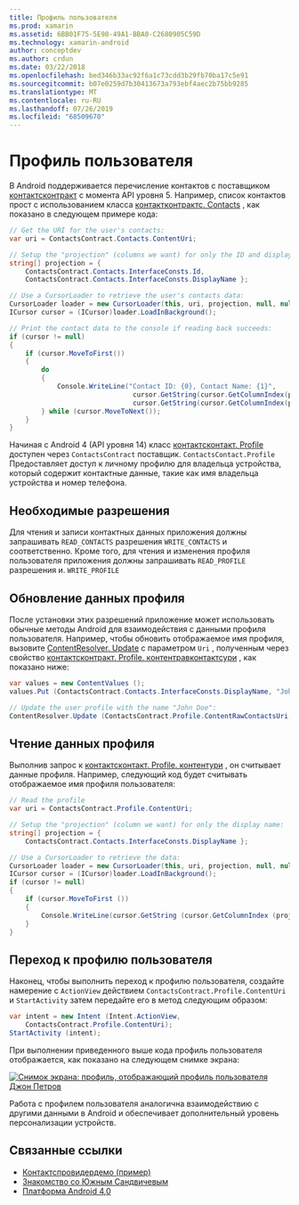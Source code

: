 ```yaml
---
title: Профиль пользователя
ms.prod: xamarin
ms.assetid: 6BB01F75-5E98-49A1-BBA0-C2680905C59D
ms.technology: xamarin-android
author: conceptdev
ms.author: crdun
ms.date: 03/22/2018
ms.openlocfilehash: bed346b33ac92f6a1c73cdd3b29fb70ba17c5e91
ms.sourcegitcommit: b07e0259d7b30413673a793ebf4aec2b75bb9285
ms.translationtype: MT
ms.contentlocale: ru-RU
ms.lasthandoff: 07/26/2019
ms.locfileid: "68509670"
---
```

# <a name="user-profile"></a>Профиль пользователя

В Android поддерживается перечисление контактов с поставщиком [контактсконтракт](xref:Android.Provider.ContactsContract) с момента API уровня 5. Например, список контактов прост с использованием класса [контактконтрактс. Contacts](xref:Android.Provider.ContactsContract.Contacts) , как показано в следующем примере кода:

```csharp
// Get the URI for the user's contacts:
var uri = ContactsContract.Contacts.ContentUri;

// Setup the "projection" (columns we want) for only the ID and display name:
string[] projection = {
    ContactsContract.Contacts.InterfaceConsts.Id, 
    ContactsContract.Contacts.InterfaceConsts.DisplayName };

// Use a CursorLoader to retrieve the user's contacts data:
CursorLoader loader = new CursorLoader(this, uri, projection, null, null, null);
ICursor cursor = (ICursor)loader.LoadInBackground();

// Print the contact data to the console if reading back succeeds:
if (cursor != null)
{
    if (cursor.MoveToFirst())
    {
        do
        {
            Console.WriteLine("Contact ID: {0}, Contact Name: {1}",
                               cursor.GetString(cursor.GetColumnIndex(projection[0])),
                               cursor.GetString(cursor.GetColumnIndex(projection[1])));
        } while (cursor.MoveToNext());
    }
}
```

Начиная с Android 4 (API уровня 14) класс [контактсконтакт. Profile](xref:Android.Provider.ContactsContract.Profile) доступен через `ContactsContract` поставщик. `ContactsContact.Profile` Предоставляет доступ к личному профилю для владельца устройства, который содержит контактные данные, такие как имя владельца устройства и номер телефона.

## <a name="required-permissions"></a>Необходимые разрешения

Для чтения и записи контактных данных приложения должны запрашивать `READ_CONTACTS` разрешения `WRITE_CONTACTS` и соответственно.
Кроме того, для чтения и изменения профиля пользователя приложения должны запрашивать `READ_PROFILE` разрешения и. `WRITE_PROFILE`

## <a name="updating-profile-data"></a>Обновление данных профиля

После установки этих разрешений приложение может использовать обычные методы Android для взаимодействия с данными профиля пользователя. Например, чтобы обновить отображаемое имя профиля, вызовите [ContentResolver. Update](xref:Android.Content.ContentResolver.Update*) с параметром `Uri` , полученным через свойство [контактсконтракт. Profile. контентравконтактсури](xref:Android.Provider.ContactsContract.Profile.ContentRawContactsUri) , как показано ниже:

```csharp
var values = new ContentValues ();
values.Put (ContactsContract.Contacts.InterfaceConsts.DisplayName, "John Doe");

// Update the user profile with the name "John Doe":
ContentResolver.Update (ContactsContract.Profile.ContentRawContactsUri, values, null, null);
```

## <a name="reading-profile-data"></a>Чтение данных профиля

Выполнив запрос к [контактсконтакт. Profile. контентури](xref:Android.Provider.ContactsContract.Profile.ContentUri) , он считывает данные профиля. Например, следующий код будет считывать отображаемое имя профиля пользователя:

```csharp
// Read the profile
var uri = ContactsContract.Profile.ContentUri;

// Setup the "projection" (column we want) for only the display name:
string[] projection = {
    ContactsContract.Contacts.InterfaceConsts.DisplayName };

// Use a CursorLoader to retrieve the data:
CursorLoader loader = new CursorLoader(this, uri, projection, null, null, null);
ICursor cursor = (ICursor)loader.LoadInBackground();
if (cursor != null)
{
    if (cursor.MoveToFirst ())
    {
        Console.WriteLine(cursor.GetString (cursor.GetColumnIndex (projection [0])));
    }
}
```

## <a name="navigating-to-the-user-profile"></a>Переход к профилю пользователя

Наконец, чтобы выполнить переход к профилю пользователя, создайте намерение с `ActionView` действием `ContactsContract.Profile.ContentUri` и `StartActivity` затем передайте его в метод следующим образом:

```csharp
var intent = new Intent (Intent.ActionView,
    ContactsContract.Profile.ContentUri);
StartActivity (intent);
```

При выполнении приведенного выше кода профиль пользователя отображается, как показано на следующем снимке экрана:

[![Снимок экрана: профиль, отображающий профиль пользователя Джон Петров](user-profile-images/01-profile-screen-sml.png)](user-profile-images/01-profile-screen.png#lightbox)

Работа с профилем пользователя аналогична взаимодействию с другими данными в Android и обеспечивает дополнительный уровень персонализации устройств.

## <a name="related-links"></a>Связанные ссылки

- [Контактспровидердемо (пример)](https://developer.xamarin.com/samples/monodroid/ContactsProviderDemo/)
- [Знакомство со Южным Сандвичевым](http://www.android.com/about/ice-cream-sandwich/)
- [Платформа Android 4,0](https://developer.android.com/sdk/android-4.0.html)
